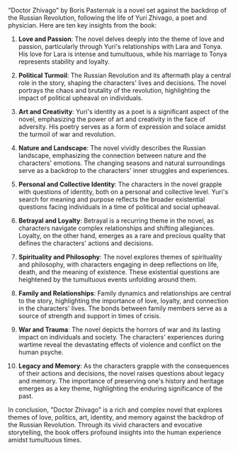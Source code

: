 "Doctor Zhivago" by Boris Pasternak is a novel set against the backdrop of the Russian Revolution, following the life of Yuri Zhivago, a poet and physician. Here are ten key insights from the book:

1. **Love and Passion**: The novel delves deeply into the theme of love and passion, particularly through Yuri's relationships with Lara and Tonya. His love for Lara is intense and tumultuous, while his marriage to Tonya represents stability and loyalty.

2. **Political Turmoil**: The Russian Revolution and its aftermath play a central role in the story, shaping the characters' lives and decisions. The novel portrays the chaos and brutality of the revolution, highlighting the impact of political upheaval on individuals.

3. **Art and Creativity**: Yuri's identity as a poet is a significant aspect of the novel, emphasizing the power of art and creativity in the face of adversity. His poetry serves as a form of expression and solace amidst the turmoil of war and revolution.

4. **Nature and Landscape**: The novel vividly describes the Russian landscape, emphasizing the connection between nature and the characters' emotions. The changing seasons and natural surroundings serve as a backdrop to the characters' inner struggles and experiences.

5. **Personal and Collective Identity**: The characters in the novel grapple with questions of identity, both on a personal and collective level. Yuri's search for meaning and purpose reflects the broader existential questions facing individuals in a time of political and social upheaval.

6. **Betrayal and Loyalty**: Betrayal is a recurring theme in the novel, as characters navigate complex relationships and shifting allegiances. Loyalty, on the other hand, emerges as a rare and precious quality that defines the characters' actions and decisions.

7. **Spirituality and Philosophy**: The novel explores themes of spirituality and philosophy, with characters engaging in deep reflections on life, death, and the meaning of existence. These existential questions are heightened by the tumultuous events unfolding around them.

8. **Family and Relationships**: Family dynamics and relationships are central to the story, highlighting the importance of love, loyalty, and connection in the characters' lives. The bonds between family members serve as a source of strength and support in times of crisis.

9. **War and Trauma**: The novel depicts the horrors of war and its lasting impact on individuals and society. The characters' experiences during wartime reveal the devastating effects of violence and conflict on the human psyche.

10. **Legacy and Memory**: As the characters grapple with the consequences of their actions and decisions, the novel raises questions about legacy and memory. The importance of preserving one's history and heritage emerges as a key theme, highlighting the enduring significance of the past.

In conclusion, "Doctor Zhivago" is a rich and complex novel that explores themes of love, politics, art, identity, and memory against the backdrop of the Russian Revolution. Through its vivid characters and evocative storytelling, the book offers profound insights into the human experience amidst tumultuous times.